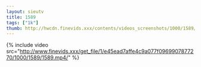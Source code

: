 ```yaml
--- 
layout: sieutv
title: 1589
tags: ["1k"]
thumb: http://hwcdn.finevids.xxx/contents/videos_screenshots/1000/1589/preview.mp4.jpg
---
```

{% include video src="http://www.finevids.xxx/get_file/1/e45ead7affe4c9a077f0969907877270/1000/1589/1589.mp4/" %} 
